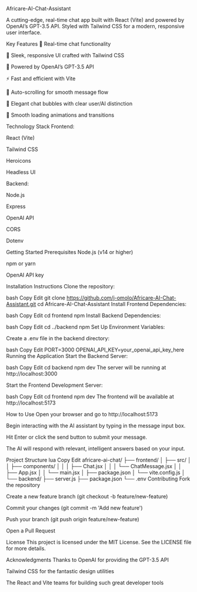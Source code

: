 Africare-AI-Chat-Assistant

A cutting-edge, real-time chat app built with React (Vite) and powered by OpenAI’s GPT-3.5 API. Styled with Tailwind CSS for a modern, responsive user interface.

Key Features
🎯 Real-time chat functionality

🎨 Sleek, responsive UI crafted with Tailwind CSS

🤖 Powered by OpenAI’s GPT-3.5 API

⚡ Fast and efficient with Vite

🔄 Auto-scrolling for smooth message flow

💬 Elegant chat bubbles with clear user/AI distinction

🌈 Smooth loading animations and transitions

Technology Stack
Frontend:

React (Vite)

Tailwind CSS

Heroicons

Headless UI

Backend:

Node.js

Express

OpenAI API

CORS

Dotenv

Getting Started
Prerequisites
Node.js (v14 or higher)

npm or yarn

OpenAI API key

Installation Instructions
Clone the repository:

bash
Copy
Edit
git clone https://github.com/j-omolo/Africare-AI-Chat-Assistant.git
cd Africare-AI-Chat-Assistant
Install Frontend Dependencies:

bash
Copy
Edit
cd frontend
npm
Install Backend Dependencies:

bash
Copy
Edit
cd ../backend
npm
Set Up Environment Variables:

Create a .env file in the backend directory:

bash
Copy
Edit
PORT=3000
OPENAI_API_KEY=your_openai_api_key_here
Running the Application
Start the Backend Server:

bash
Copy
Edit
cd backend
npm dev
The server will be running at http://localhost:3000

Start the Frontend Development Server:

bash
Copy
Edit
cd frontend
npm dev
The frontend will be available at http://localhost:5173

How to Use
Open your browser and go to http://localhost:5173

Begin interacting with the AI assistant by typing in the message input box.

Hit Enter or click the send button to submit your message.

The AI will respond with relevant, intelligent answers based on your input.

Project Structure
lua
Copy
Edit
africare-ai-chat/
├── frontend/
│   ├── src/
│   │   ├── components/
│   │   │   ├── Chat.jsx
│   │   │   └── ChatMessage.jsx
│   │   ├── App.jsx
│   │   └── main.jsx
│   ├── package.json
│   └── vite.config.js
│
└── backend/
    ├── server.js
    ├── package.json
    └── .env
Contributing
Fork the repository

Create a new feature branch (git checkout -b feature/new-feature)

Commit your changes (git commit -m 'Add new feature')

Push your branch (git push origin feature/new-feature)

Open a Pull Request

License
This project is licensed under the MIT License. See the LICENSE file for more details.

Acknowledgments
Thanks to OpenAI for providing the GPT-3.5 API

Tailwind CSS for the fantastic design utilities

The React and Vite teams for building such great developer tools

